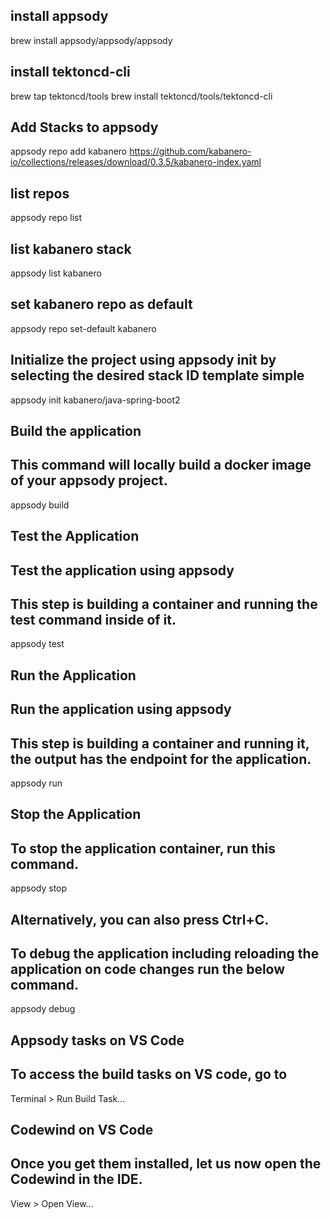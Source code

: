   
  ## install appsody
  brew install appsody/appsody/appsody

  ## install tektoncd-cli
  brew tap tektoncd/tools
  brew install tektoncd/tools/tektoncd-cli

  ## Add Stacks to appsody
  appsody repo add kabanero https://github.com/kabanero-io/collections/releases/download/0.3.5/kabanero-index.yaml

  ## list repos
  appsody repo list

  ## list kabanero stack
  appsody list kabanero

  ## set kabanero repo as default
  appsody repo set-default kabanero

  ## Initialize the project using appsody init by selecting the desired stack ID template simple
  appsody init kabanero/java-spring-boot2

  ## Build the application
  ## This command will locally build a docker image of your appsody project.
  appsody build

  ## Test the Application
  ## Test the application using appsody
  ## This step is building a container and running the test command inside of it.
  appsody test

  ## Run the Application
  ## Run the application using appsody
  ## This step is building a container and running it, the output has the endpoint for the application.
  appsody run

  ## Stop the Application
  ## To stop the application container, run this command.
  appsody stop
  ## Alternatively, you can also press Ctrl+C.

  ## To debug the application including reloading the application on code changes run the below command.
  appsody debug

  ## Appsody tasks on VS Code
  ## To access the build tasks on VS code, go to
  Terminal > Run Build Task...

  ## Codewind on VS Code
  ## Once you get them installed, let us now open the Codewind in the IDE.
  View > Open View...





  